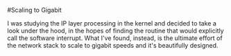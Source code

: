 #Scaling to Gigabit

I was studying the IP layer processing in the kernel and decided to take a look under the hood, in the hopes of finding the routine that would explicitly call the software interrupt. What I've found, instead, is the ultimate effort of the network stack to scale to gigabit speeds and it's beautifully designed.